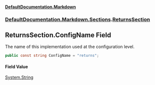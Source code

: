 #### [DefaultDocumentation\.Markdown](../../../../index.md 'index')
### [DefaultDocumentation\.Markdown\.Sections](../../../../index.md#DefaultDocumentation.Markdown.Sections 'DefaultDocumentation\.Markdown\.Sections').[ReturnsSection](index.md 'DefaultDocumentation\.Markdown\.Sections\.ReturnsSection')

## ReturnsSection\.ConfigName Field

The name of this implementation used at the configuration level\.

```csharp
public const string ConfigName = "returns";
```

#### Field Value
[System\.String](https://docs.microsoft.com/en-us/dotnet/api/System.String 'System\.String')